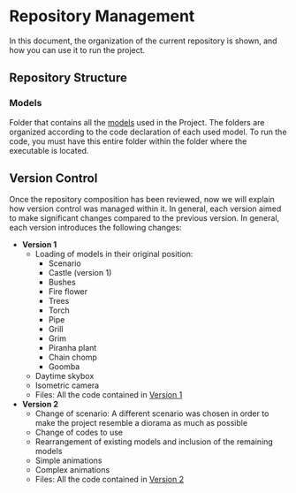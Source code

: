 # Repository Management
In this document, the organization of the current repository is shown, and how you can use it to run the project.

## Repository Structure
### Models
Folder that contains all the [models](/Models) used in the Project. The folders are organized according to the code declaration of each used model. To run the code, you must have this entire folder within the folder where the executable is located.

## Version Control
Once the repository composition has been reviewed, now we will explain how version control was managed within it. In general, each version aimed to make significant changes compared to the previous version. In general, each version introduces the following changes:
- **Version 1**
  - Loading of models in their original position:
    - Scenario
    - Castle (version 1)
    - Bushes
    - Fire flower
    - Trees
    - Torch
    - Pipe
    - Grill
    - Grim
    - Piranha plant
    - Chain chomp
    - Goomba
  - Daytime skybox
  - Isometric camera
  - Files: All the code contained in [Version 1](/Version1)
- **Version 2**
  - Change of scenario: A different scenario was chosen in order to make the project resemble a diorama as much as possible
  - Change of codes to use
  - Rearrangement of existing models and inclusion of the remaining models
  - Simple animations
  - Complex animations
  - Files: All the code contained in [Version 2](/Version2)
